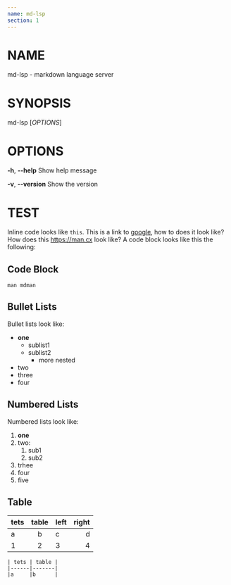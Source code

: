```yaml
---
name: md-lsp
section: 1
---
```


# NAME
md-lsp - markdown language server

# SYNOPSIS
md-lsp [*OPTIONS*]

# OPTIONS
**-h**, **--help**
    Show help message

**-v**, **--version**
    Show the version
        
# TEST
Inline code looks like `this`. This is a link to [google](https://google.com), how to does it look like?
How does this https://man.cx look like?
A code block looks like this the following:

## Code Block
```
man mdman
```

## Bullet Lists
Bullet lists look like:
- **one**
  - sublist1
  - sublist2
    - more nested
- two
- three
- four


## Numbered Lists
Numbered lists look like:
1. **one**
2. two:
    1. sub1
    2. sub2
3. trhee
4. four
5. five

## Table

| tets | table | left | right |
|------|:-----:|:-----|------:|
|a     |b      | c    | d     |
| 1    |    2  |  3   |   4   |


```
| tets | table |
|------|-------|
|a     |b      |
```
